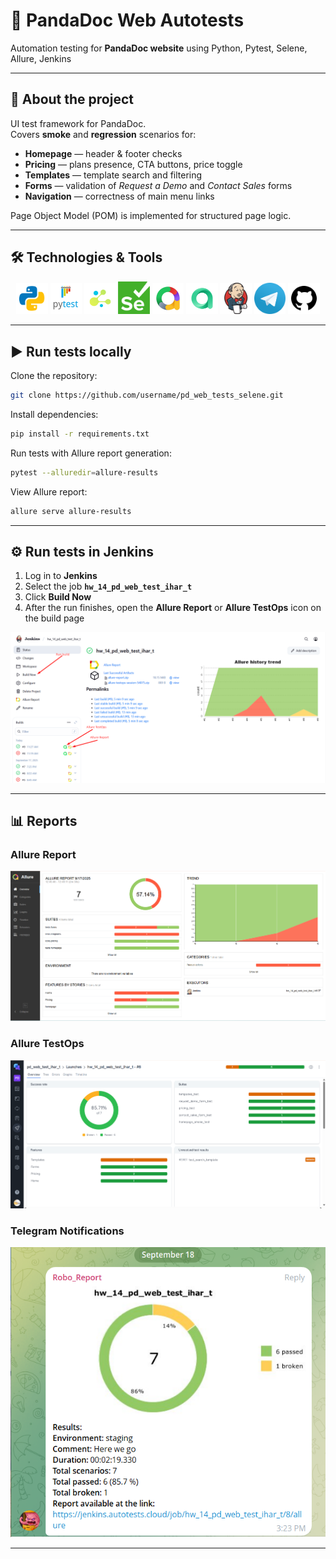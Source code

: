 # 🐼 PandaDoc Web Autotests

Automation testing for **PandaDoc website** using Python, Pytest, Selene, Allure, Jenkins 

---

## 📖 About the project

UI test framework for PandaDoc.  
Covers **smoke** and **regression** scenarios for:

- **Homepage** — header & footer checks  
- **Pricing** — plans presence, CTA buttons, price toggle  
- **Templates** — template search and filtering  
- **Forms** — validation of *Request a Demo* and *Contact Sales* forms  
- **Navigation** — correctness of main menu links  

Page Object Model (POM) is implemented for structured page logic.

---

## 🛠️ Technologies & Tools

<p align="center">
  <img width="10%" title="Python" src="./resources/images/logo/python.png" alt="python">
  <img width="10%" title="Pytest" src="./resources/images/logo/pytest.png" alt="pytest">
  <img width="10%" title="Selene" src="./resources/images/logo/selene.png" alt="selene">
  <img width="10%" title="Selenium" src="./resources/images/logo/selenium.png" alt="selenium">
  <img width="10%" title="Allure Report" src="./resources/images/logo/allure_report.png" alt="areport">
  <img width="10%" title="Allure TestOps" src="./resources/images/logo/allure_testops.png" alt="testops">
  <img width="10%" title="Jenkins" src="./resources/images/logo/jenkins.png" alt="jenkins">
  <img width="10%" title="Telegram" src="./resources/images/logo/tg.png" alt="tg">
  <img width="10%" title="GitHub" src="./resources/images/logo/github.png" alt="github">
</p>

---

## ▶️ Run tests locally

Clone the repository:

```bash
git clone https://github.com/username/pd_web_tests_selene.git
```
Install dependencies:
```bash
pip install -r requirements.txt
```
Run tests with Allure report generation:
```bash
pytest --alluredir=allure-results
```
View Allure report:
```bash
allure serve allure-results
```

---

## ⚙️ Run tests in Jenkins

1. Log in to **Jenkins**  
2. Select the job **`hw_14_pd_web_test_ihar_t`**  
3. Click **Build Now**  
4. After the run finishes, open the **Allure Report** or **Allure TestOps**  icon on the build page

![Jenkins_build_page](./resources/images/screenshots/jenkins_build.png)

---

## 📊 Reports

### Allure Report
![Allure Report](./resources/images/screenshots/allure_example.png)

### Allure TestOps
![Allure TestOps](./resources/images/screenshots/allure_testops.png)

### Telegram Notifications
![Telegram report](./resources/images/screenshots/telegram_example.png)

---

